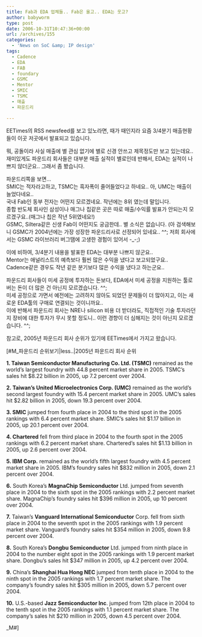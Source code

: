 ```yaml
---
title: Fab과 EDA 업체들.. Fab은 울고.. EDA는 웃고?
author: babyworm
type: post
date: 2006-10-31T10:47:36+00:00
url: /archives/155
categories:
  - 'News on SoC &amp; IP design'
tags:
  - Cadence
  - EDA
  - FAB
  - foundary
  - GSMC
  - Mentor
  - SMIC
  - TSMC
  - 매출
  - 파운드리

---
```

EETimes의 RSS newsfeed를 보고 있노라면, 때가 때인지라 요즘 3/4분기 매출현황들이 이곳 저곳에서 발표되고 있습니다. 

뭐, 공돌이라 사실 매출에 별 관심 없기에 별로 신경 안쓰고 제목정도만 보고 있는데요.. 재미있게도 파운드리 회사들은 대부분 매출 실적이 별로인데 반해서, EDA는 실적이 나쁘지 않더군요.. 그래서 좀 봤습니다. 

파운드리쪽을 보면&#8230;  
SMIC는 적자라고하고, TSMC는 흑자폭이 줄어들었다고 하네요.. 아, UMC는 매출이 늘었다네요..  
국내 Fab인 동부 전자는 어떤지 모르겠네요. 작년에는 8위 였는데 말입니다.  
종합 반도체 회사인 삼성이나 매그나 칩같은 곳은 따로 매출/수익률 발표가 안되는지 모르겠구요..(매그나 칩은 작년 5위였네요!)  
GSMC, Siltera같은 신생 Fab이 어떤지도 궁금한데.. 별 소식은 없습니다. (아 검색해보니 GSMC가 2004년에는 가장 성장한 파운드리사로 선정되어 있네요.. ^^; 저희 회사에서는 GSMC 라이브러리 버그땜에 고생한 경험이 있어서 -_-;)

이에 비하여, 3/4분기 내용을 발표한 EDA는 대부분 나쁘지 않군요..  
Mentor는 애널리스트의 예측보다 훨씬 많은 수익을 냈다고 보고되었구요..  
Cadence같은 경우도 작년 같은 분기보다 많은 수익을 냈다고 하는군요..

파운드리 회사들이 미세 공정에 투자하는 돈보다, EDA에서 미세 공정을 지원하는 툴로 버는 돈이 더 많은 건 아닌지 모르겠습니다. ^^;  
미세 공정으로 가면서 예전에는 고려하지 않아도 되었던 문제들이 더 많아지고, 이는 새로운 EDA툴의 구매로 연결되는 것이니까요..  
이에 반해서 파운드리 회사는 NRE나 silicon 비용 더 받더라도, 직접적인 기술 투자라던지 장비에 대한 투자가 무시 못할 정도니.. 이런 경향이 더 심해지는 것이 아닌지 모르겠습니다. ^^;

참고로, 2005년 파운드리 회사 순위가 있기에 EETimes에서 가지고 왔습니다. 

[#M_파운드리 순위보기|less..|2005년 파운드리 회사 순위

**1. Taiwan Semiconductor Manufacturing Co. Ltd. (TSMC)** remained as the world’s largest foundry with 44.8 percent market share in 2005. TSMC’s sales hit $8.22 billion in 2005, up 7.2 percent over 2004. 

**2. Taiwan’s United Microelectronics Corp. (UMC)** remained as the world’s second largest foundry with 15.4 percent market share in 2005. UMC’s sales hit $2.82 billion in 2005, down 19.3 percent over 2004. 

**3. SMIC** jumped from fourth place in 2004 to the third spot in the 2005 rankings with 6.4 percent market share. SMIC’s sales hit $1.17 billion in 2005, up 20.1 percent over 2004. 

**4. Chartered** fell from third place in 2004 to the fourth spot in the 2005 rankings with 6.2 percent market share. Chartered’s sales hit $1.13 billion in 2005, up 2.6 percent over 2004. 

**5. IBM Corp.** remained as the world’s fifth largest foundry with 4.5 percent market share in 2005. IBM’s foundry sales hit $832 million in 2005, down 2.1 percent over 2004. 

**6.** South Korea’s **MagnaChip Semiconductor** Ltd. jumped from seventh place in 2004 to the sixth spot in the 2005 rankings with 2.2 percent market share. MagnaChip’s foundry sales hit $396 million in 2005, up 10 percent over 2004. 

**7.** Taiwan’s **Vanguard International Semiconductor** Corp. fell from sixth place in 2004 to the seventh spot in the 2005 rankings with 1.9 percent market share. Vanguard’s foundry sales hit $354 million in 2005, down 9.8 percent over 2004. 

**8.** South Korea’s **Dongbu Semiconductor** Ltd. jumped from ninth place in 2004 to the number eight spot in the 2005 rankings with 1.9 percent market share. Dongbu’s sales hit $347 million in 2005, up 4.2 percent over 2004. 

**9.** China’s **Shanghai Hua Hong NEC** jumped from tenth place in 2004 to the ninth spot in the 2005 rankings with 1.7 percent market share. The company’s foundry sales hit $305 million in 2005, down 5.7 percent over 2004. 

**10.** U.S.-based **Jazz Semiconductor Inc**. jumped from 12th place in 2004 to the tenth spot in the 2005 rankings with 1.1 percent market share. The company’s sales hit $210 million in 2005, down 4.5 percent over 2004. 

_M#]
